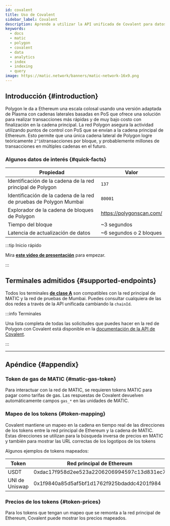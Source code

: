 ```yaml
---
id: covalent
title: Uso de Covalent
sidebar_label: Covalent
description: Aprende a utilizar la API unificada de Covalent para datos
keywords:
  - docs
  - matic
  - polygon
  - covalent
  - data
  - analytics
  - index
  - indexing
  - query
image: https://matic.network/banners/matic-network-16x9.png
---
```


## Introducción {#introduction}

Polygon le da a Ethereum una escala colosal usando una versión adaptada de Plasma
con cadenas laterales basadas en PoS que ofrece una solución para realizar transacciones más rápidas y
de muy bajo costo con finalización en la cadena principal. La red Polygon asegura
la actividad utilizando puntos de control con PoS que se envían a la cadena principal de Ethereum.
Esto permite que una única cadena lateral de Polygon logre teóricamente `2^16`transacciones
por bloque, y probablemente millones de transacciones en múltiples cadenas en el futuro.

### Algunos datos de interés {#quick-facts}

<TableWrap>

| Propiedad | Valor |
|---|---|
| Identificación de la cadena de la red principal de Polygon | `137` |
| Identificación de la cadena de la red de pruebas de Polygon Mumbai | `80001` |
| Explorador de la cadena de bloques de Polygon | https://polygonscan.com/ |
| Tiempo del bloque | ~3 segundos |
| Latencia de actualización de datos | ~6 segundos o 2 bloques |

</TableWrap>

:::tip Inicio rápido

Mira **[<ins>este video de presentación</ins>](https://www.youtube.com/watch?v=qhibXxKANWE)**
para empezar.

:::

## Terminales admitidos {#supported-endpoints}

Todos los terminales [__de clase A__](https://www.covalenthq.com/docs/api/#tag--Class-A) son compatibles con la red principal de MATIC y la red de pruebas de Mumbai. Puedes consultar cualquiera de las dos redes a través de la API unificada cambiando la `chainId`.

:::info Terminales

Una lista completa de todas las solicitudes que puedes hacer en la red de Polygon con Covalent
está disponible en la [<ins>documentación de la API de Covalent</ins>](https://www.covalenthq.com/docs/api/).

:::

---

## Apéndice {#appendix}

### Token de gas de MATIC {#matic-gas-token}

Para interactuar con la red de MATIC, se requieren tokens MATIC para pagar como tarifas de gas. Las respuestas de Covalent
devuelven automáticamente campos `gas_*` en las unidades de MATIC.

### Mapeo de los tokens {#token-mapping}

Covalent mantiene un mapeo en la cadena en tiempo real de las direcciones de los tokens entre la red principal de Ethereum y la cadena de MATIC. Estas direcciones se utilizan para la búsqueda inversa de precios en MATIC y también para mostrar las URL correctas de los logotipos de los tokens

Algunos ejemplos de tokens mapeados:

| Token | Red principal de Ethereum | Red principal de MATIC |
|---|---|---|
| USDT | 0xdac17f958d2ee523a2206206994597c13d831ec7 | 0xc2132d05d31c914a87c6611c10748aeb04b58e8f |
| UNI de Uniswap | 0x1f9840a85d5af5bf1d1762f925bdaddc4201f984 | 0xb33eaad8d922b1083446dc23f610c2567fb5180f |

### Precios de los tokens {#token-prices}

Para los tokens que tengan un mapeo que se remonta a la red principal de Ethereum, Covalent puede mostrar los precios mapeados.
